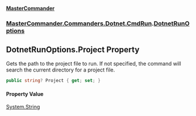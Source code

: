 #### [MasterCommander](MasterCommander.md 'MasterCommander')
### [MasterCommander.Commanders.Dotnet.CmdRun](MasterCommander.Commanders.Dotnet.CmdRun.md 'MasterCommander.Commanders.Dotnet.CmdRun').[DotnetRunOptions](DotnetRunOptions.md 'MasterCommander.Commanders.Dotnet.CmdRun.DotnetRunOptions')

## DotnetRunOptions.Project Property

Gets the path to the project file to run. If not specified, the command will search the current directory for a project file.

```csharp
public string? Project { get; set; }
```

#### Property Value
[System.String](https://docs.microsoft.com/en-us/dotnet/api/System.String 'System.String')